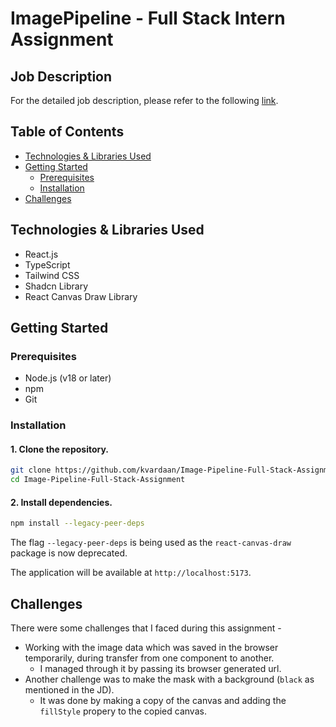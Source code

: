 # ImagePipeline - Full Stack Intern Assignment

## Job Description

For the detailed job description, please refer to the following [link](https://festive-spectrum-d2d.notion.site/Full-Stack-Front-End-Focused-Intern-Assignment-15a433b38640806184eeed76e2c76fba).

## Table of Contents

- [Technologies & Libraries Used](#technologies-used)
- [Getting Started](#getting-started)
  - [Prerequisites](#prerequisites)
  - [Installation](#installation)
- [Challenges](#challenges)

## Technologies & Libraries Used

- React.js
- TypeScript
- Tailwind CSS
- Shadcn Library
- React Canvas Draw Library

## Getting Started

### Prerequisites

- Node.js (v18 or later)
- npm
- Git

### Installation

#### 1. Clone the repository.

```bash
git clone https://github.com/kvardaan/Image-Pipeline-Full-Stack-Assignment.git
cd Image-Pipeline-Full-Stack-Assignment
```

#### 2. Install dependencies.

```bash
npm install --legacy-peer-deps
```
  
The flag `--legacy-peer-deps` is being used as the `react-canvas-draw` package is now deprecated.

The application will be available at `http://localhost:5173`.

## Challenges

There were some challenges that I faced during this assignment -

- Working with the image data which was saved in the browser temporarily, during transfer from one component to another.
  - I managed through it by passing its browser generated url.
- Another challenge was to make the mask with a background (`black` as mentioned in the JD).
  - It was done by making a copy of the canvas and adding the `fillStyle` propery to the copied canvas. 